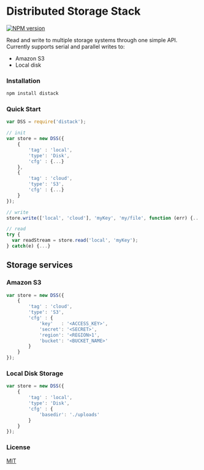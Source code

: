 # Distributed Storage Stack
[![NPM version](https://badge.fury.io/js/distack.svg)](http://badge.fury.io/js/distack)

Read and write to multiple storage systems through one simple API.
Currently supports serial and parallel writes to:
* Amazon S3
* Local disk

### Installation

```bash
npm install distack
```

### Quick Start

```js
var DSS = require('distack');

// init
var store = new DSS({
    {
        'tag' : 'local',
        'type': 'Disk',
        'cfg' : {...}
    },
    {
        'tag' : 'cloud',
        'type': 'S3',
        'cfg' : {...}
    }
});

// write
store.write(['local', 'cloud'], 'myKey', 'my/file', function (err) {...});

// read
try {
  var readStream = store.read('local', 'myKey');
} catch(e) {...}
```

## Storage services

### Amazon S3

```js
var store = new DSS({
    {
        'tag' : 'cloud',
        'type': 'S3',
        'cfg' : {
            'key'   : '<ACCESS_KEY>',
            'secret': '<SECRET>',
            'region': '<REGION>1',
            'bucket': '<BUCKET_NAME>'
        }
    }
});
```

### Local Disk Storage

```js
var store = new DSS({
    {
        'tag' : 'local',
        'type': 'Disk',
        'cfg' : {
            'basedir': './uploads'
        }
    }
});
```

### License
[MIT](LICENSE)

